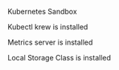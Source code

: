 Kubernetes Sandbox 

Kubectl krew is installed

Metrics server is installed

Local Storage Class is installed


